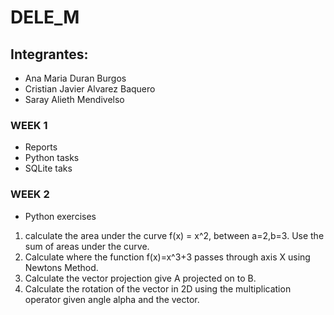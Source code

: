 # DELE_M
## Integrantes:

- Ana Maria Duran Burgos
- Cristian Javier Alvarez Baquero
- Saray Alieth Mendivelso

### WEEK 1

- Reports
- Python tasks
- SQLite taks

### WEEK 2
- Python exercises
1. calculate the area under the curve f(x) = x^2, between a=2,b=3. Use the sum of areas under the curve.​
2. Calculate where the function f(x)=x^3+3 passes through axis X using Newtons Method​.
3. Calculate the vector projection give A projected on to B​.
4. Calculate the rotation of the vector in 2D using the multiplication operator given angle alpha and the vector.
